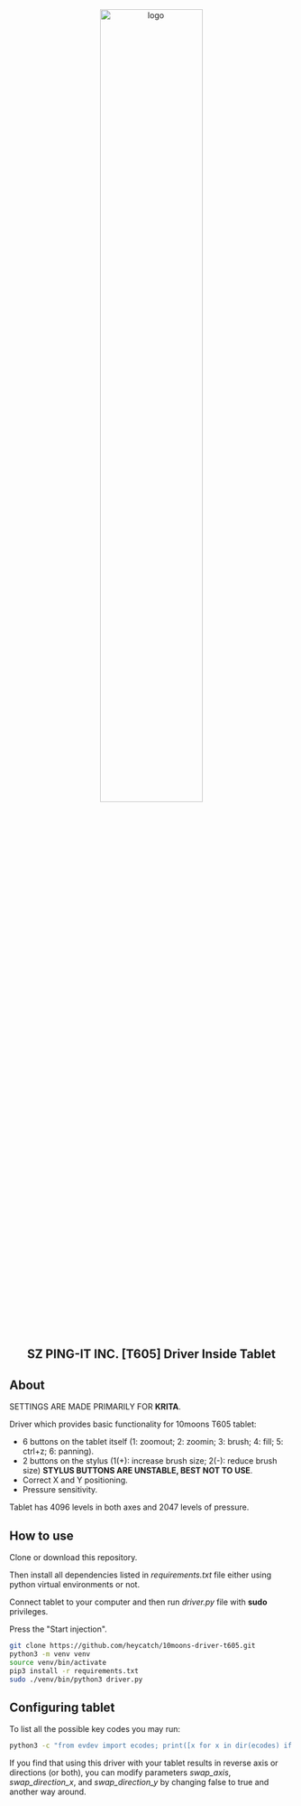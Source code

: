 <div align="center">
  <picture><img alt="logo" width="60%" height="60%" src="https://raw.githubusercontent.com/heycatch/10moons-driver/refs/heads/master/docs/T605.png"></picture>
  <h2>SZ PING-IT INC. [T605] Driver Inside Tablet</h2>
</div>

## About
SETTINGS ARE MADE PRIMARILY FOR **KRITA**.

Driver which provides basic functionality for 10moons T605 tablet:
* 6 buttons on the tablet itself (1: zoomout; 2: zoomin; 3: brush; 4: fill; 5: ctrl+z; 6: panning).
* 2 buttons on the stylus (1(+): increase brush size; 2(-): reduce brush size) **STYLUS BUTTONS ARE UNSTABLE, BEST NOT TO USE**.
* Correct X and Y positioning.
* Pressure sensitivity.

Tablet has 4096 levels in both axes and 2047 levels of pressure.

## How to use
Clone or download this repository.

Then install all dependencies listed in _requirements.txt_ file either using python virtual environments or not.

Connect tablet to your computer and then run _driver.py_ file with **sudo** privileges.

Press the "Start injection".
```bash
git clone https://github.com/heycatch/10moons-driver-t605.git
python3 -m venv venv
source venv/bin/activate
pip3 install -r requirements.txt
sudo ./venv/bin/python3 driver.py
```

## Configuring tablet
To list all the possible key codes you may run:
```bash
python3 -c "from evdev import ecodes; print([x for x in dir(ecodes) if 'KEY' in x])"
```

If you find that using this driver with your tablet results in reverse axis or directions (or both), you can modify parameters *swap_axis*, *swap_direction_x*, and *swap_direction_y* by changing false to true and another way around.
